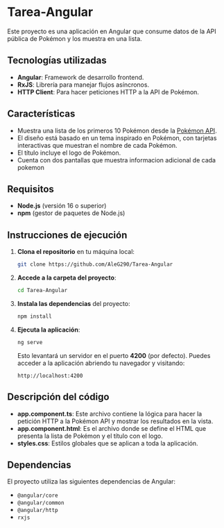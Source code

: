 # Tarea-Angular

Este proyecto es una aplicación en Angular que consume datos de la API pública de Pokémon y los muestra en una lista.

## **Tecnologías utilizadas**

- **Angular**: Framework de desarrollo frontend.
- **RxJS**: Librería para manejar flujos asíncronos.
- **HTTP Client**: Para hacer peticiones HTTP a la API de Pokémon.

## **Características**

- Muestra una lista de los primeros 10 Pokémon desde la [Pokémon API](https://pokeapi.co/).
- El diseño está basado en un tema inspirado en Pokémon, con tarjetas interactivas que muestran el nombre de cada Pokémon.
- El título incluye el logo de Pokémon.
- Cuenta con dos pantallas que muestra informacion adicional de cada pokemon

## **Requisitos**

- **Node.js** (versión 16 o superior)
- **npm** (gestor de paquetes de Node.js)

## **Instrucciones de ejecución**

1. **Clona el repositorio** en tu máquina local:

    ```bash
    git clone https://github.com/AleG290/Tarea-Angular
    ```

2. **Accede a la carpeta del proyecto**:

    ```bash
    cd Tarea-Angular
    ```

3. **Instala las dependencias** del proyecto:

    ```bash
    npm install
    ```

4. **Ejecuta la aplicación**:

    ```bash
    ng serve
    ```

    Esto levantará un servidor en el puerto **4200** (por defecto). Puedes acceder a la aplicación abriendo tu navegador y visitando:

    ```url
    http://localhost:4200
    ```

## **Descripción del código**

- **app.component.ts**: Este archivo contiene la lógica para hacer la petición HTTP a la Pokémon API y mostrar los resultados en la vista.
- **app.component.html**: Es el archivo donde se define el HTML que presenta la lista de Pokémon y el título con el logo.
- **styles.css**: Estilos globales que se aplican a toda la aplicación.

## **Dependencias**

El proyecto utiliza las siguientes dependencias de Angular:

- `@angular/core`
- `@angular/common`
- `@angular/http`
- `rxjs`

